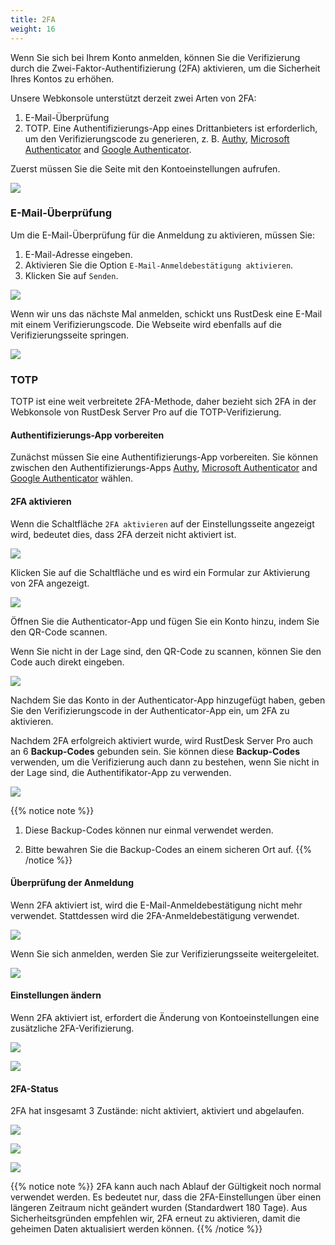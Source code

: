 ```yaml
---
title: 2FA
weight: 16
---
```


Wenn Sie sich bei Ihrem Konto anmelden, können Sie die Verifizierung durch die Zwei-Faktor-Authentifizierung (2FA) aktivieren, um die Sicherheit Ihres Kontos zu erhöhen.

Unsere Webkonsole unterstützt derzeit zwei Arten von 2FA:

1. E-Mail-Überprüfung
2. TOTP. Eine Authentifizierungs-App eines Drittanbieters ist erforderlich, um den Verifizierungscode zu generieren, z. B. [Authy](https://authy.com), [Microsoft Authenticator](https://www.microsoft.com/de-de/security/mobile-authenticator-app/) and [Google Authenticator](https://play.google.com/store/apps/details?id=com.google.android.apps.authenticator2&hl=de).

Zuerst müssen Sie die Seite mit den Kontoeinstellungen aufrufen.

![](/docs/en/self-host/rustdesk-server-pro/2FA/images/1-settings-account.png)

### E-Mail-Überprüfung

Um die E-Mail-Überprüfung für die Anmeldung zu aktivieren, müssen Sie:

1. E-Mail-Adresse eingeben.
2. Aktivieren Sie die Option `E-Mail-Anmeldebestätigung aktivieren`.
3. Klicken Sie auf `Senden`.

![](/docs/en/self-host/rustdesk-server-pro/2FA/images/2-2fa-email-1.png)

Wenn wir uns das nächste Mal anmelden, schickt uns RustDesk eine E-Mail mit einem Verifizierungscode. Die Webseite wird ebenfalls auf die Verifizierungsseite springen.

![](/docs/en/self-host/rustdesk-server-pro/2FA/images/2-2fa-email-2.png)

### TOTP

TOTP ist eine weit verbreitete 2FA-Methode, daher bezieht sich 2FA in der Webkonsole von RustDesk Server Pro auf die TOTP-Verifizierung.

#### Authentifizierungs-App vorbereiten

Zunächst müssen Sie eine Authentifizierungs-App vorbereiten.
Sie können zwischen den Authentifizierungs-Apps [Authy](https://authy.com), [Microsoft Authenticator](https://www.microsoft.com/de-de/security/mobile-authenticator-app/) and [Google Authenticator](https://play.google.com/store/apps/details?id=com.google.android.apps.authenticator2&hl=de) wählen.

#### 2FA aktivieren

Wenn die Schaltfläche `2FA aktivieren` auf der Einstellungsseite angezeigt wird, bedeutet dies, dass 2FA derzeit nicht aktiviert ist.

![](/docs/en/self-host/rustdesk-server-pro/2FA/images/3-2fa-enable-1.png)

Klicken Sie auf die Schaltfläche und es wird ein Formular zur Aktivierung von 2FA angezeigt.

![](/docs/en/self-host/rustdesk-server-pro/2FA/images/3-2fa-enable-2.png)

Öffnen Sie die Authenticator-App und fügen Sie ein Konto hinzu, indem Sie den QR-Code scannen.

Wenn Sie nicht in der Lage sind, den QR-Code zu scannen, können Sie den Code auch direkt eingeben.

![](/docs/en/self-host/rustdesk-server-pro/2FA/images/3-2fa-enable-3.png)

Nachdem Sie das Konto in der Authenticator-App hinzugefügt haben, geben Sie den Verifizierungscode in der Authenticator-App ein, um 2FA zu aktivieren.

Nachdem 2FA erfolgreich aktiviert wurde, wird RustDesk Server Pro auch an 6 **Backup-Codes** gebunden sein. Sie können diese **Backup-Codes** verwenden, um die Verifizierung auch dann zu bestehen, wenn Sie nicht in der Lage sind, die Authentifikator-App zu verwenden.

![](/docs/en/self-host/rustdesk-server-pro/2FA/images/3-2fa-enable-4.png)

{{% notice note %}}
1. Diese Backup-Codes können nur einmal verwendet werden.

2. Bitte bewahren Sie die Backup-Codes an einem sicheren Ort auf.
{{% /notice %}}

#### Überprüfung der Anmeldung

Wenn 2FA aktiviert ist, wird die E-Mail-Anmeldebestätigung nicht mehr verwendet. Stattdessen wird die 2FA-Anmeldebestätigung verwendet.

![](/docs/en/self-host/rustdesk-server-pro/2FA/images/3-2fa-enable-login-5.png)

Wenn Sie sich anmelden, werden Sie zur Verifizierungsseite weitergeleitet.

![](/docs/en/self-host/rustdesk-server-pro/2FA/images/3-2fa-enable-login-6.png)

#### Einstellungen ändern

Wenn 2FA aktiviert ist, erfordert die Änderung von Kontoeinstellungen eine zusätzliche 2FA-Verifizierung.

![](/docs/en/self-host/rustdesk-server-pro/2FA/images/3-2fa-settings-1.png)

![](/docs/en/self-host/rustdesk-server-pro/2FA/images/3-2fa-settings-2.png)

#### 2FA-Status

2FA hat insgesamt 3 Zustände: nicht aktiviert, aktiviert und abgelaufen.

![](/docs/en/self-host/rustdesk-server-pro/2FA/images/3-2fa-state-not-enabled.png)

![](/docs/en/self-host/rustdesk-server-pro/2FA/images/3-2fa-state-enabled.png)

![](/docs/en/self-host/rustdesk-server-pro/2FA/images/3-2fa-state-expired.png)

{{% notice note %}}
2FA kann auch nach Ablauf der Gültigkeit noch normal verwendet werden. Es bedeutet nur, dass die 2FA-Einstellungen über einen längeren Zeitraum nicht geändert wurden (Standardwert 180 Tage). Aus Sicherheitsgründen empfehlen wir, 2FA erneut zu aktivieren, damit die geheimen Daten aktualisiert werden können.
{{% /notice %}}
